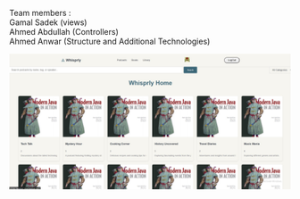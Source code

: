Team members :<br>
Gamal Sadek (views)<br>
Ahmed Abdullah (Controllers)<br>
Ahmed Anwar (Structure and Additional Technologies)<br>


![](design/ui1.jpg)
